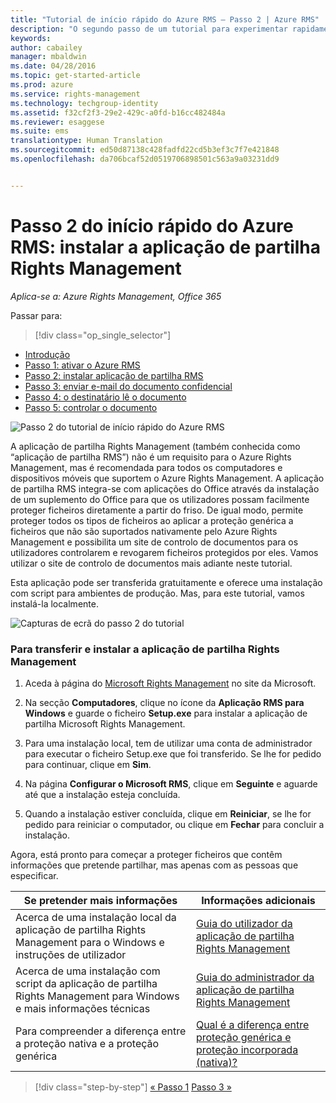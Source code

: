 ```yaml
---
title: "Tutorial de início rápido do Azure RMS – Passo 2 | Azure RMS"
description: "O segundo passo de um tutorial para experimentar rapidamente o Microsoft Azure Rights Management na sua organização com apenas 5 passos que devem demorar menos de 15 minutos."
keywords: 
author: cabailey
manager: mbaldwin
ms.date: 04/28/2016
ms.topic: get-started-article
ms.prod: azure
ms.service: rights-management
ms.technology: techgroup-identity
ms.assetid: f32cf2f3-29e2-429c-a0fd-b16cc482484a
ms.reviewer: esaggese
ms.suite: ems
translationtype: Human Translation
ms.sourcegitcommit: ed50d87138c428fadfd22cd5b3ef3c7f7e421848
ms.openlocfilehash: da706bcaf52d0519706898501c563a9a03231dd9


---
```




# Passo 2 do início rápido do Azure RMS: instalar a aplicação de partilha Rights Management

*Aplica-se a: Azure Rights Management, Office 365*


Passar para: 
> [!div class="op_single_selector"]
- [Introdução](quick-start-tutorial.md)
- [Passo 1: ativar o Azure RMS](tutorial-step1.md)
- [Passo 2: instalar aplicação de partilha RMS](tutorial-step2.md)
- [Passo 3: enviar e-mail do documento confidencial](tutorial-step3.md)
- [Passo 4: o destinatário lê o documento](tutorial-step4.md)
- [Passo 5: controlar o documento](tutorial-step5.md)


![Passo 2 do tutorial de início rápido do Azure RMS](../media/AzRMS_QuickStartSteps2.PNG)

A aplicação de partilha Rights Management (também conhecida como “aplicação de partilha RMS”) não é um requisito para o Azure Rights Management, mas é recomendada para todos os computadores e dispositivos móveis que suportem o Azure Rights Management. A aplicação de partilha RMS integra-se com aplicações do Office através da instalação de um suplemento do Office para que os utilizadores possam facilmente proteger ficheiros diretamente a partir do friso. De igual modo, permite proteger todos os tipos de ficheiros ao aplicar a proteção genérica a ficheiros que não são suportados nativamente pelo Azure Rights Management e possibilita um site de controlo de documentos para os utilizadores controlarem e revogarem ficheiros protegidos por eles. Vamos utilizar o site de controlo de documentos mais adiante neste tutorial.

Esta aplicação pode ser transferida gratuitamente e oferece uma instalação com script para ambientes de produção. Mas, para este tutorial, vamos instalá-la localmente.

![Capturas de ecrã do passo 2 do tutorial](../media/AzRMS_Tutorial_2_Screenshots.png)

### Para transferir e instalar a aplicação de partilha Rights Management

1.  Aceda à página do [Microsoft Rights Management](http://go.microsoft.com/fwlink/?LinkId=303970) no site da Microsoft.

2.  Na secção **Computadores**, clique no ícone da **Aplicação RMS para Windows** e guarde o ficheiro **Setup.exe** para instalar a aplicação de partilha Microsoft Rights Management.

3.  Para uma instalação local, tem de utilizar uma conta de administrador para executar o ficheiro Setup.exe que foi transferido. Se lhe for pedido para continuar, clique em **Sim**.

4.  Na página **Configurar o Microsoft RMS**, clique em **Seguinte** e aguarde até que a instalação esteja concluída.

5.  Quando a instalação estiver concluída, clique em **Reiniciar**, se lhe for pedido para reiniciar o computador, ou clique em **Fechar** para concluir a instalação.

Agora, está pronto para começar a proteger ficheiros que contêm informações que pretende partilhar, mas apenas com as pessoas que especificar.

|Se pretender mais informações|Informações adicionais|
|--------------------------------|--------------------------|
|Acerca de uma instalação local da aplicação de partilha Rights Management para o Windows e instruções de utilizador|[Guia do utilizador da aplicação de partilha Rights Management](../rms-client/sharing-app-user-guide.md)|
|Acerca de uma instalação com script da aplicação de partilha Rights Management para Windows e mais informações técnicas|[Guia do administrador da aplicação de partilha Rights Management](../rms-client/sharing-app-admin-guide.md)|
|Para compreender a diferença entre a proteção nativa e a proteção genérica|[Qual é a diferença entre proteção genérica e proteção incorporada (nativa)?](../rms-client/sharing-app-dialog-box.md#what-s-the-difference-between-generic-protection-and-built-in-native-protection-)|


>[!div class="step-by-step"]
[« Passo 1](quick-start-tutorial.md)
[Passo 3 »](tutorial-step3.md)


<!--HONumber=Jun16_HO4-->



